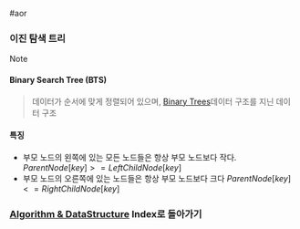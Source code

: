 #aor 
### 이진 탐색 트리
>[!note]
>#### Binary Search Tree (BTS)
>
>>데이터가 순서에 맞게 정렬되어 있으며, [Binary Trees](Binary%20Trees.md)데이터 구조를 지닌 데이터 구조
#### 특징
- 부모 노드의 왼쪽에 있는 모든 노드들은 항상 부모 노드보다 작다.
$ParentNode[key] >= LeftChildNode[key]$
- 부모 노드의 오른쪽에 있는 노드들은 항상 부모 노드보다 크다
$ParentNode[key] <= RightChildNode[key]$

### [Algorithm & DataStructure](../../../Dev-Index/Algorithm%20&%20DataStructure.md) Index로 돌아가기